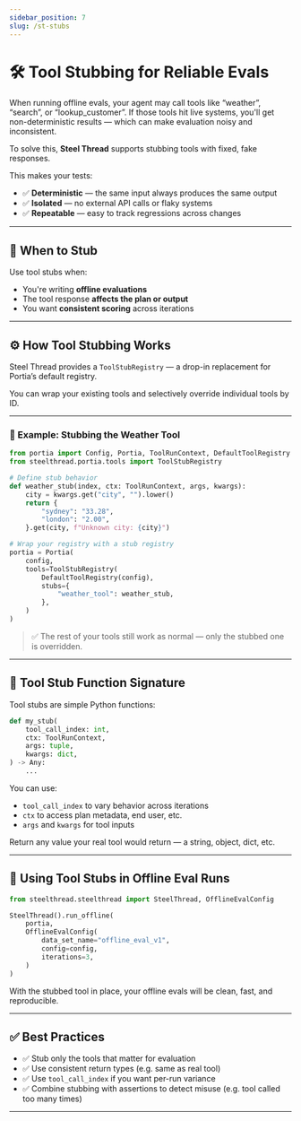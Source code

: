 ```yaml
---
sidebar_position: 7
slug: /st-stubs
---
```


# 🛠️ Tool Stubbing for Reliable Evals

When running offline evals, your agent may call tools like “weather”, “search”, or “lookup_customer”. If those tools hit live systems, you'll get non-deterministic results — which can make evaluation noisy and inconsistent.

To solve this, **Steel Thread** supports stubbing tools with fixed, fake responses.

This makes your tests:

- ✅ **Deterministic** — the same input always produces the same output
- ✅ **Isolated** — no external API calls or flaky systems
- ✅ **Repeatable** — easy to track regressions across changes

---

## 🤔 When to Stub

Use tool stubs when:

- You're writing **offline evaluations**
- The tool response **affects the plan or output**
- You want **consistent scoring** across iterations

---

## ⚙️ How Tool Stubbing Works

Steel Thread provides a `ToolStubRegistry` — a drop-in replacement for Portia’s default registry.

You can wrap your existing tools and selectively override individual tools by ID.

---

### 🔁 Example: Stubbing the Weather Tool

```python
from portia import Config, Portia, ToolRunContext, DefaultToolRegistry
from steelthread.portia.tools import ToolStubRegistry

# Define stub behavior
def weather_stub(index, ctx: ToolRunContext, args, kwargs):
    city = kwargs.get("city", "").lower()
    return {
        "sydney": "33.28",
        "london": "2.00",
    }.get(city, f"Unknown city: {city}")

# Wrap your registry with a stub registry
portia = Portia(
    config,
    tools=ToolStubRegistry(
        DefaultToolRegistry(config),
        stubs={
            "weather_tool": weather_stub,
        },
    )
)
````

> ✅ The rest of your tools still work as normal — only the stubbed one is overridden.

---

## 🔬 Tool Stub Function Signature

Tool stubs are simple Python functions:

```python
def my_stub(
    tool_call_index: int,
    ctx: ToolRunContext,
    args: tuple,
    kwargs: dict,
) -> Any:
    ...
```

You can use:

* `tool_call_index` to vary behavior across iterations
* `ctx` to access plan metadata, end user, etc.
* `args` and `kwargs` for tool inputs

Return any value your real tool would return — a string, object, dict, etc.

---

## 🧪 Using Tool Stubs in Offline Eval Runs

```python
from steelthread.steelthread import SteelThread, OfflineEvalConfig

SteelThread().run_offline(
    portia,
    OfflineEvalConfig(
        data_set_name="offline_eval_v1",
        config=config,
        iterations=3,
    )
)
```

With the stubbed tool in place, your offline evals will be clean, fast, and reproducible.

---

## ✅ Best Practices

* ✅ Stub only the tools that matter for evaluation
* ✅ Use consistent return types (e.g. same as real tool)
* ✅ Use `tool_call_index` if you want per-run variance
* ✅ Combine stubbing with assertions to detect misuse (e.g. tool called too many times)

---
